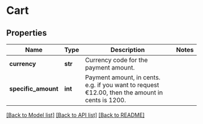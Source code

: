 # Cart

## Properties
Name | Type | Description | Notes
------------ | ------------- | ------------- | -------------
**currency** | **str** | Currency code for the payment amount.  | 
**specific_amount** | **int** | Payment amount, in cents.  e.g. if you want to request €12.00, then the amount in cents is 1200.  | 

[[Back to Model list]](../README.md#documentation-for-models) [[Back to API list]](../README.md#documentation-for-api-endpoints) [[Back to README]](../README.md)


